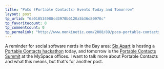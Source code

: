 ```yaml
---
title: "PoCo (Portable Contacts) Events Today and Tomorrow"
layout: post
tp_urlid: "6a010534988cd3970b0120a5b36c80970c"
tp_favoritecount: 0
tp_commentcount: 0
tp_permalink: "http://www.monkinetic.com/2008/09/poco-portable-contacts-events-today-and-tomorrow.html"
---
```

A reminder for social software nerds in the Bay area: [Six Apart](http://sixapart.com) is hosting a [Portable Contacts hackathon](http://upcoming.yahoo.com/event/1078491/) today, and tomorrow is the [Portable Contacts Summit](http://upcoming.yahoo.com/event/1005694/) at the MySpace offices. I want to talk more about Portable Contacts and what this means, but that's for another post.
